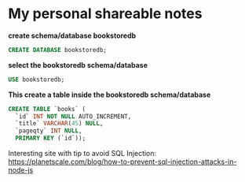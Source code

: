 # My personal shareable notes

**create schema/database bookstoredb**

```sql
CREATE DATABASE bookstoredb;
```

**select the bookstoredb schema/database**

```sql
USE bookstoredb;
```

**This create a table inside the bookstoredb schema/database**

```sql
CREATE TABLE `books` (
  `id` INT NOT NULL AUTO_INCREMENT,
  `title` VARCHAR(45) NULL,
  `pageqty` INT NULL,
  PRIMARY KEY (`id`));
```

Interesting site with tip to avoid SQL Injection:
https://planetscale.com/blog/how-to-prevent-sql-injection-attacks-in-node-js